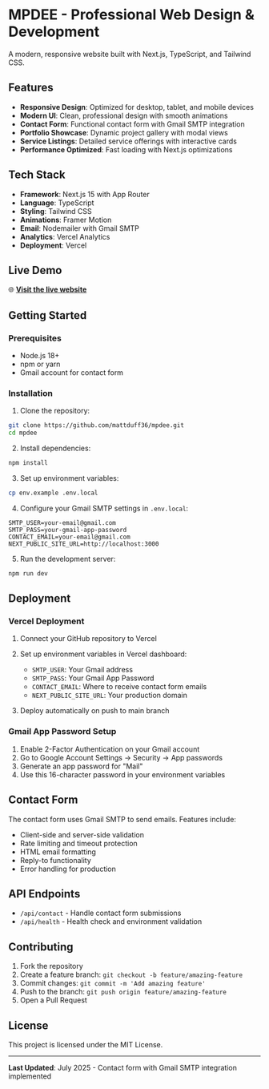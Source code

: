# MPDEE - Professional Web Design & Development

A modern, responsive website built with Next.js, TypeScript, and Tailwind CSS.

## Features

- **Responsive Design**: Optimized for desktop, tablet, and mobile devices
- **Modern UI**: Clean, professional design with smooth animations
- **Contact Form**: Functional contact form with Gmail SMTP integration
- **Portfolio Showcase**: Dynamic project gallery with modal views
- **Service Listings**: Detailed service offerings with interactive cards
- **Performance Optimized**: Fast loading with Next.js optimizations

## Tech Stack

- **Framework**: Next.js 15 with App Router
- **Language**: TypeScript
- **Styling**: Tailwind CSS
- **Animations**: Framer Motion
- **Email**: Nodemailer with Gmail SMTP
- **Analytics**: Vercel Analytics
- **Deployment**: Vercel

## Live Demo

🌐 **[Visit the live website](https://www.mpdee.co.uk)**

## Getting Started

### Prerequisites

- Node.js 18+
- npm or yarn
- Gmail account for contact form

### Installation

1. Clone the repository:

```bash
git clone https://github.com/mattduff36/mpdee.git
cd mpdee
```

2. Install dependencies:

```bash
npm install
```

3. Set up environment variables:

```bash
cp env.example .env.local
```

4. Configure your Gmail SMTP settings in `.env.local`:

```env
SMTP_USER=your-email@gmail.com
SMTP_PASS=your-gmail-app-password
CONTACT_EMAIL=your-email@gmail.com
NEXT_PUBLIC_SITE_URL=http://localhost:3000
```

5. Run the development server:

```bash
npm run dev
```

## Deployment

### Vercel Deployment

1. Connect your GitHub repository to Vercel
2. Set up environment variables in Vercel dashboard:
   - `SMTP_USER`: Your Gmail address
   - `SMTP_PASS`: Your Gmail App Password
   - `CONTACT_EMAIL`: Where to receive contact form emails
   - `NEXT_PUBLIC_SITE_URL`: Your production domain

3. Deploy automatically on push to main branch

### Gmail App Password Setup

1. Enable 2-Factor Authentication on your Gmail account
2. Go to Google Account Settings → Security → App passwords
3. Generate an app password for "Mail"
4. Use this 16-character password in your environment variables

## Contact Form

The contact form uses Gmail SMTP to send emails. Features include:

- Client-side and server-side validation
- Rate limiting and timeout protection
- HTML email formatting
- Reply-to functionality
- Error handling for production

## API Endpoints

- `/api/contact` - Handle contact form submissions
- `/api/health` - Health check and environment validation

## Contributing

1. Fork the repository
2. Create a feature branch: `git checkout -b feature/amazing-feature`
3. Commit changes: `git commit -m 'Add amazing feature'`
4. Push to the branch: `git push origin feature/amazing-feature`
5. Open a Pull Request

## License

This project is licensed under the MIT License.

---

**Last Updated**: July 2025 - Contact form with Gmail SMTP integration implemented
